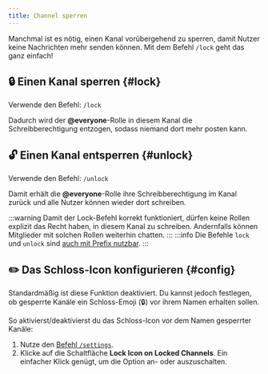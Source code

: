 ```yaml
---
title: Channel sperren
---
```


Manchmal ist es nötig, einen Kanal vorübergehend zu sperren, damit Nutzer keine Nachrichten mehr senden können. Mit dem Befehl `/lock` geht das ganz einfach!

## 🔒 Einen Kanal sperren {#lock}

Verwende den Befehl: ```/lock```

Dadurch wird der **@everyone**-Rolle in diesem Kanal die Schreibberechtigung entzogen, sodass niemand dort mehr posten kann.

## 🔓 Einen Kanal entsperren {#unlock}

Verwende den Befehl: ```/unlock```

Damit erhält die **@everyone**-Rolle ihre Schreibberechtigung im Kanal zurück und alle Nutzer können wieder dort schreiben.

:::warning
Damit der Lock-Befehl korrekt funktioniert, dürfen keine Rollen explizit das Recht haben, in diesem Kanal zu schreiben. Andernfalls können Mitglieder mit solchen Rollen weiterhin chatten.
:::
:::info
Die Befehle `lock` und `unlock` sind [auch mit Prefix nutzbar](../guides/prefix.md).
:::

## ✏️ Das Schloss-Icon konfigurieren {#config}

Standardmäßig ist diese Funktion deaktiviert. Du kannst jedoch festlegen, ob gesperrte Kanäle ein Schloss-Emoji (🔒) vor ihrem Namen erhalten sollen.

So aktivierst/deaktivierst du das Schloss-Icon vor dem Namen gesperrter Kanäle:
1. Nutze den [Befehl `/settings`](../setup.md#settings).
2. Klicke auf die Schaltfläche **Lock Icon on Locked Channels**. Ein einfacher Klick genügt, um die Option an- oder auszuschalten.
